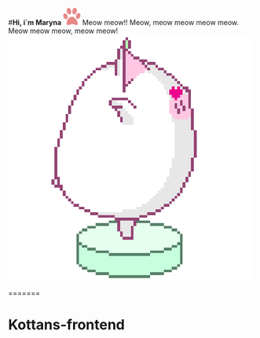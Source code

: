 #**Hi, i`m Maryna** <img src="paw.png" width="35">
Meow meow!! Meow, meow meow meow meow. Meow meow meow, meow meow!
![](6kn.gif)

=======

# Kottans-frontend
